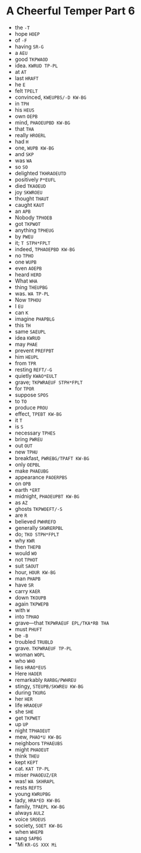 # A Cheerful Temper Part 6

* the `-T`
* hope `HOEP`
* of `-F`
* having `SR-G`
* a `AEU`
* good `TKPWAOD`
* idea. `KWRUD TP-PL`
* at `AT`
* last `HRAFT`
* he `E`
* felt `TPELT`
* convinced, `KWEUPBS/-D KW-BG`
* in `TPH`
* his `HEUS`
* own `OEPB`
* mind, `PHAOEUPBD KW-BG`
* that `THA`
* really `HROERL`
* had `H`
* one, `WUPB KW-BG`
* and `SKP`
* was `WA`
* so `SO`
* delighted `TKHRAOEUTD`
* positively `P*EUFL`
* died `TKAOEUD`
* joy `SKWROEU`
* thought `THAUT`
* caught `KAUT`
* an `APB`
* Nobody `TPHOEB`
* got `TKPWOT`
* anything `TPHEUG`
* by `PWEU`
* it; `T STPH*FPLT`
* indeed, `TPHAOEPBD KW-BG`
* no `TPHO`
* one `WUPB`
* even `AOEPB`
* heard `HERD`
* What `WHA`
* thing `THEUPBG`
* was. `WA TP-PL`
* Now `TPHOU`
* I `EU`
* can `K`
* imagine `PHAPBLG`
* this `TH`
* same `SAEUPL`
* idea `KWRUD`
* may `PHAE`
* prevent `PREFPBT`
* him `HEUPL`
* from `TPR`
* resting `REFT/-G`
* quietly `KWAO*EULT`
* grave; `TKPWRAEUF STPH*FPLT`
* for `TPOR`
* suppose `SPOS`
* to `TO`
* produce `PROU`
* effect, `TPEBT KW-BG`
* it `T`
* is `S`
* necessary `TPHES`
* bring `PWREU`
* out `OUT`
* new `TPHU`
* breakfast, `PWREBG/TPAFT KW-BG`
* only `OEPBL`
* make `PHAEUBG`
* appearance `PAOERPBS`
* on `OPB`
* earth `*ERT`
* midnight, `PHAOEUPBT KW-BG`
* as `AZ`
* ghosts `TKPWOEFT/-S`
* are `R`
* believed `PWHREFD`
* generally `SKWRERPBL`
* do; `TKO STPH*FPLT`
* why `KWR`
* then `THEPB`
* would `WO`
* not `TPHOT`
* suit `SAOUT`
* hour, `HOUR KW-BG`
* man `PHAPB`
* have `SR`
* carry `KAER`
* down `TKOUPB`
* again `TKPWEPB`
* with `W`
* into `TPHAO`
* grave—that `TKPWRAEUF EPL/TKA*RB THA`
* must `PHUFT`
* be `-B`
* troubled `TRUBLD`
* grave. `TKPWRAEUF TP-PL`
* woman `WOPL`
* who `WHO`
* lies `HRAO*EUS`
* Here `HAOER`
* remarkably `RARBG/PWHREU`
* stingy, `STEUPB/SKWREU KW-BG`
* during `TKURG`
* her `HER`
* life `HRAOEUF`
* she `SHE`
* get `TKPWET`
* up `UP`
* night `TPHAOEUT`
* mew, `PHAO*U KW-BG`
* neighbors `TPHAEUBS`
* might `PHAOEUT`
* think `THEU`
* kept `KEPT`
* cat. `KAT TP-PL`
* miser `PHAOEUZ/ER`
* was! `WA SKHRAPL`
* rests `REFTS`
* young `KWRUPBG`
* lady, `HRA*ED KW-BG`
* family, `TPAEPL KW-BG`
* always `AULZ`
* voice `SROEUS`
* society, `SOET KW-BG`
* when `WHEPB`
* sang `SAPBG`
* "Mi `KR-GS XXX Mi`
